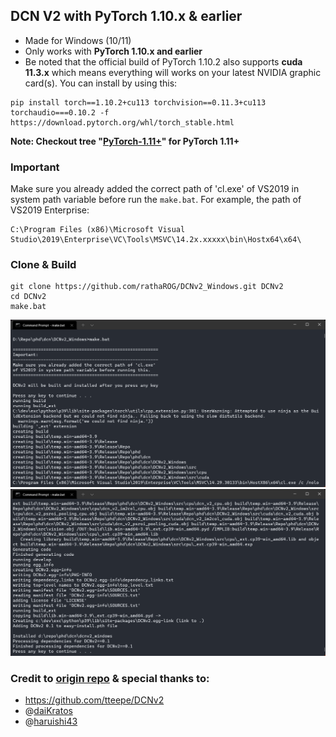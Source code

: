 ## DCN V2 with PyTorch 1.10.x & earlier

- Made for Windows (10/11) 
- Only works with **PyTorch 1.10.x and earlier**
- Be noted that the official build of PyTorch 1.10.2 also supports **cuda 11.3.x** which means everything will works on your latest NVIDIA graphic card(s). You can install by using this: 
```
pip install torch==1.10.2+cu113 torchvision==0.11.3+cu113 torchaudio===0.10.2 -f https://download.pytorch.org/whl/torch_stable.html
```

**Note: Checkout tree "[PyTorch-1.11+](https://github.com/rathaROG/DCNv2_Windows/tree/PyTorch-1.11+)" for PyTorch 1.11+**


### Important

Make sure you already added the correct path of 'cl.exe' of VS2019 in system path variable before run the `make.bat`. For example, the path of VS2019 Enterprise: 
```
C:\Program Files (x86)\Microsoft Visual Studio\2019\Enterprise\VC\Tools\MSVC\14.2x.xxxxx\bin\Hostx64\x64\
```

### Clone & Build
```
git clone https://github.com/rathaROG/DCNv2_Windows.git DCNv2
cd DCNv2
make.bat
```
<img src="https://raw.githubusercontent.com/rathaROG/screenshot/master/DCNv2_Windows/dcn_01_win11.png" width="750"/>
<img src="https://raw.githubusercontent.com/rathaROG/screenshot/master/DCNv2_Windows/dcn_02_win11.png" width="750"/>

### Credit to [origin repo](https://github.com/CharlesShang/DCNv2) & special thanks to:
- https://github.com/tteepe/DCNv2
- @[daiKratos](https://github.com/daiKratos)
- @[haruishi43](https://github.com/haruishi43)
